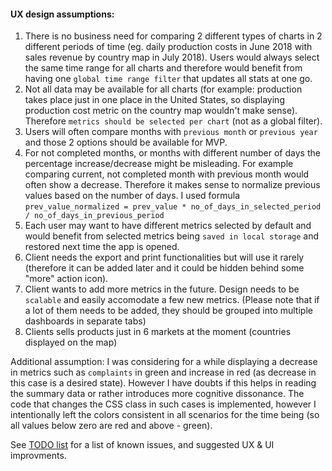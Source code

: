 #### UX design assumptions:

1. There is no business need for comparing 2 different types of charts in 2 different periods of time (eg. daily production costs in June 2018 with sales revenue by country map in July 2018). Users would always select the same time range for all charts and therefore would benefit from having one `global time range filter` that updates all stats at one go. 
2. Not all data may be available for all charts (for example: production takes place just in one place in the United States, so displaying production cost metric on the country map wouldn't make sense). Therefore `metrics should be selected per chart` (not as a global filter).
3. Users will often compare months with `previous month` or `previous year` and those 2 options should be available for MVP.
4. For not completed months, or months with different number of days the percentage increase/decrease might be misleading. For example comparing current, not completed month with previous month would often show a decrease. Therefore it makes sense to normalize previous values based on the number of days. I used formula `prev_value_normalized = prev_value * no_of_days_in_selected_period / no_of_days_in_previous_period`
5. Each user may want to have different metrics selected by default and would benefit from selected metrics being `saved in local storage` and restored next time the app is opened.
6. Client needs the export and print functionalities but will use it rarely (therefore it can be added later and it could be hidden behind some "more" action icon).
7. Client wants to add more metrics in the future. Design needs to be `scalable` and easily accomodate a few new metrics. (Please note that if a lot of them needs to be added, they should be grouped into multiple dashboards in separate tabs)
8. Clients sells products just in 6 markets at the moment (countries displayed on the map)

Additional assumption: I was considering for a while displaying a decrease in metrics such as `complaints` in green and increase in red (as decrease in this case is a desired state). However I have doubts if this helps in reading the summary data or rather introduces more cognitive dissonance. The code that changes the CSS class in such cases is implemented, however I intentionally left the colors consistent in all scenarios for the time being (so all values below zero are red and above - green).


See [TODO list](TODO.md) for a list of known issues, and suggested UX & UI improvments.